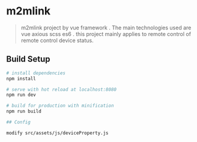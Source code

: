 # m2mlink

> m2mlink project by vue framework . The main technologies used are vue axious scss es6 . 
this project mainly applies to remote control of remote control device status.

## Build Setup

``` bash
# install dependencies
npm install

# serve with hot reload at localhost:8080
npm run dev

# build for production with minification
npm run build

## Config

modify src/assets/js/deviceProperty.js  

